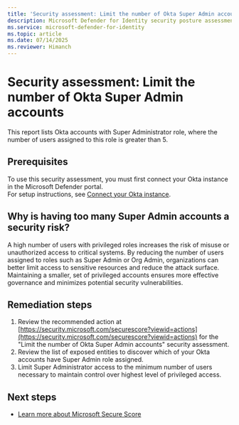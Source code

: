 ```yaml
---
title: 'Security assessment: Limit the number of Okta Super Admin accounts'
description: Microsoft Defender for Identity security posture assessment on Okta. In this assessment, we recommend customers limit the number of Super Admin accounts to the minimum required for their organization.
ms.service: microsoft-defender-for-identity
ms.topic: article
ms.date: 07/14/2025 
ms.reviewer: Himanch
---
```


# Security assessment: Limit the number of Okta Super Admin accounts

This report lists Okta accounts with Super Administrator role, where the number of users assigned to this role is greater than 5.

## Prerequisites

To use this security assessment, you must first connect your Okta instance in the Microsoft Defender portal.  
For setup instructions, see [Connect your Okta instance](/defender-for-identity/okta-integration#connect-okta-to-defender-for-identity).


## Why is having too many Super Admin accounts a security risk?

A high number of users with privileged roles increases the risk of misuse or unauthorized access to critical systems. By reducing the number of users assigned to roles such as Super Admin or Org Admin, organizations can better limit access to sensitive resources and reduce the attack surface. Maintaining a smaller, set of privileged accounts ensures more effective governance and minimizes potential security vulnerabilities.

## Remediation steps

1. Review the recommended action at [https://security.microsoft.com/securescore?viewid=actions](https://security.microsoft.com/securescore?viewid=actions) for the "Limit the number of Okta Super Admin accounts" security assessment.
1. Review the list of exposed entities to discover which of your Okta accounts have Super Admin role assigned.
1. Limit Super Administrator access to the minimum number of users necessary to maintain control over highest level of privileged access.

## Next steps

- [Learn more about Microsoft Secure Score](/microsoft-365/security/defender/microsoft-secure-score)

